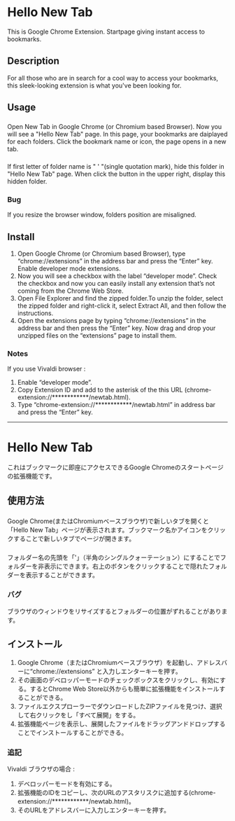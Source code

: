 Hello New Tab
====

This is Google Chrome Extension. Startpage giving instant access to bookmarks.

## Description
For all those who are in search for a cool way to access your bookmarks, this sleek-looking extension is what you've been looking for.  

## Usage
###
Open New Tab in Google Chrome (or Chromium based Browser). Now you will see a "Hello New Tab" page. In this page, your bookmarks are daiplayed for each folders. Click the bookmark name or icon, the page opens in a new tab.

###
If first letter of folder name is " ' "(single quotation mark), hide this folder in "Hello New Tab" page. When click the button in the upper right, display this hidden folder.


### Bug
If you resize the browser window, folders position are misaligned.

## Install
1. Open Google Chrome (or Chromium based Browser), type “chrome://extensions” in the address bar and press the “Enter” key.
Enable developer mode extensions.
2. Now you will see a checkbox with the label “developer mode”. Check the checkbox and now you can easily install any extension that’s not coming from the Chrome Web Store.
3. Open File Explorer and find the zipped folder.To unzip the folder, select the zipped folder and right-click it, select Extract All, and then follow the instructions.
4. Open the extensions page by typing “chrome://extensions” in the address bar and then press the “Enter” key. Now drag and drop your unzipped files on the “extensions” page to install them.

### Notes
If you use Vivaldi browser : 
1. Enable “developer mode”.
2. Copy Extension ID and add to the asterisk of the this URL (chrome-extension://************/newtab.html).
3. Type “chrome-extension://************/newtab.html” in address bar and press the “Enter” key.

___

Hello New Tab
====
これはブックマークに即座にアクセスできるGoogle Chromeのスタートページの拡張機能です。

## 使用方法
###
Google Chrome(またはChromiumベースブラウザ)で新しいタブを開くと「Hello New Tab」ページが表示されます。ブックマーク名かアイコンをクリックすることで新しいタブでページが開きます。

###
フォルダー名の先頭を「'」（半角のシングルクォーテーション）にすることでフォルダーを非表示にできます。右上のボタンをクリックすることで隠れたフォルダーを表示することができます。

### バグ
ブラウザのウィンドウをリサイズするとフォルダーの位置がずれることがあります。

## インストール
1. Google Chrome（またはChromiumベースブラウザ）を起動し、アドレスバーに“chrome://extensions” と入力しエンターキーを押す。
2. その画面のデベロッパーモードのチェックボックスをクリックし、有効にする。するとChrome Web Store以外からも簡単に拡張機能をインストールすることができる。
3. ファイルエクスプローラーでダウンロードしたZIPファイルを見つけ、選択して右クリックをし「すべて展開」をする。
4. 拡張機能ページを表示し、展開したファイルをドラッグアンドドロップすることでインストールすることができる。

### 追記
Vivaldi ブラウザの場合 : 
1. デベロッパーモードを有効にする。
2. 拡張機能のIDをコピーし、次のURLのアスタリスクに追加する(chrome-extension://************/newtab.html)。
3. そのURLをアドレスバーに入力しエンターキーを押す。
